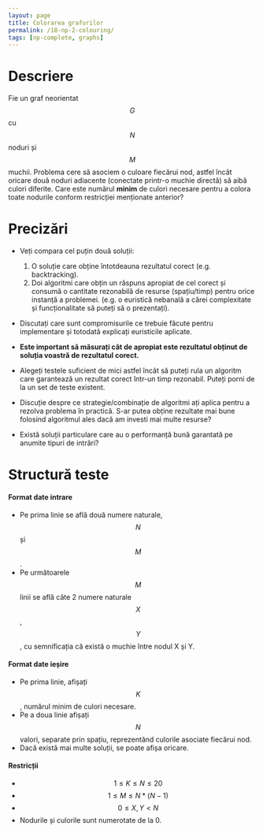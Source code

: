 ```yaml
---
layout: page
title: Colorarea grafurilor
permalink: /18-np-2-colouring/
tags: [np-complete, graphs]
---
```


# Descriere

Fie un graf neorientat $$G$$ cu $$N$$ noduri și $$M$$ muchii. Problema cere să asociem o culoare fiecărui nod, astfel încât oricare două noduri adiacente 
(conectate printr-o muchie directă) să aibă culori diferite. Care este numărul **minim** de culori 
necesare pentru a colora toate nodurile conform restricției menționate anterior?

# Precizări

- Veți compara cel puțin două soluții:
    1. O soluție care obține întotdeauna rezultatul corect (e.g. backtracking).
    2. Doi algoritmi care obțin un răspuns apropiat de cel corect și consumă o cantitate rezonabilă de resurse (spațiu/timp) pentru orice instanță a problemei. (e.g. o euristică nebanală a cărei complexitate și funcționalitate să puteți să o prezentați).

- Discutați care sunt compromisurile ce trebuie făcute pentru implementare și totodată explicați euristicile aplicate.
- **Este important să măsurați cât de apropiat este rezultatul obținut de soluția voastră de rezultatul corect.**
- Alegeți testele suficient de mici astfel încât să puteți rula un algoritm care garantează un rezultat corect într-un timp rezonabil.
  Puteți porni de la un set de teste existent.

- Discuție despre ce strategie/combinație de algoritmi ați aplica pentru a rezolva problema în practică.
  S-ar putea obține rezultate mai bune folosind algoritmul ales dacă am investi mai multe resurse?
- Există soluții particulare care au o performanță bună garantată pe anumite tipuri de intrări?

# Structură teste

#### Format date intrare

- Pe prima linie se află două numere naturale, $$N$$ și $$M$$.
- Pe următoarele $$M$$ linii se află câte 2 numere naturale $$X$$, $$Y$$, cu semnificația că există o muchie între nodul X și Y.

#### Format date ieșire

- Pe prima linie, afișați $$K$$, numărul minim de culori necesare.
- Pe a doua linie afișați $$N$$ valori, separate prin spațiu, reprezentând culorile asociate fiecărui nod.
- Dacă există mai multe soluții, se poate afișa oricare.

#### Restricții

- $$ 1 \leq K \leq N \leq 20$$
- $$ 1 \leq M \leq N*(N-1)$$
- $$ 0 \leq X, Y < N$$
- Nodurile și culorile sunt numerotate de la 0.
